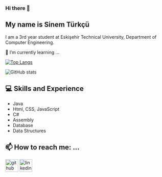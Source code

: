 ### Hi there 👋
## My name is Sinem Türkçü

I am a 3rd year student at Eskişehir Technical University, Department of Computer Engineering.

🌱 I’m currently learning ...

[![Top Langs](https://github-readme-stats.vercel.app/api/top-langs/?username=sinemturkcu)](https://github.com/anuraghazra/github-readme-stats)

![GitHub stats](https://github-readme-stats.vercel.app/api?username=sinemturkcu&show_icons=true)  

## 💻 Skills and Experience
- Java
- Html, CSS, JavaScript
- C#
- Assembly
- Database 
- Data Structures

## 📫 How to reach me: ...
[<img src='https://cdn.jsdelivr.net/npm/simple-icons@3.0.1/icons/github.svg' alt='github' height='40'>](https://github.com/sinemturkcu)  [<img src='https://cdn.jsdelivr.net/npm/simple-icons@3.0.1/icons/linkedin.svg' alt='linkedin' height='40'>](https://www.linkedin.com/in/sinem-türkçü/)  


<!--
**sinemturkcu/sinemturkcu** is a ✨ _special_ ✨ repository because its `README.md` (this file) appears on your GitHub profile.

Here are some ideas to get you started:

- 🔭 I’m currently working on ...
- 🌱 I’m currently learning ...
- 👯 I’m looking to collaborate on ...
- 🤔 I’m looking for help with ...
- 💬 Ask me about ...
- 📫 How to reach me: ...
- 😄 Pronouns: ...
- ⚡ Fun fact: ...
-->
